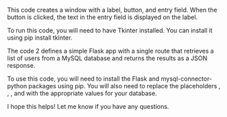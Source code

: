 This code creates a window with a label, button, and entry field. When the button is clicked, the text in the entry field is displayed on the label.

To run this code, you will need to have Tkinter installed. You can install it using pip install tkinter.



The code 2 defines a simple Flask app with a single route that retrieves a list of users from a MySQL database and returns the results as a JSON response.

To use this code, you will need to install the Flask and mysql-connector-python packages using pip. You will also need to replace the placeholders <username>, <password>, <hostname>, and <database> with the appropriate values for your database.

I hope this helps! Let me know if you have any questions.